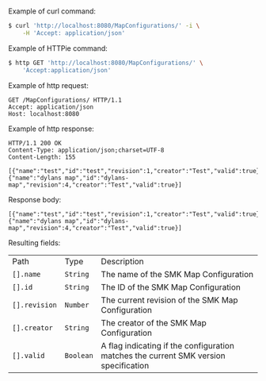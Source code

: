# 

Example of curl command:

``` bash
$ curl 'http://localhost:8080/MapConfigurations/' -i \
    -H 'Accept: application/json'
```

Example of HTTPie command:

``` bash
$ http GET 'http://localhost:8080/MapConfigurations/' \
    'Accept:application/json'
```

Example of http request:

``` http
GET /MapConfigurations/ HTTP/1.1
Accept: application/json
Host: localhost:8080
```

Example of http response:

``` http
HTTP/1.1 200 OK
Content-Type: application/json;charset=UTF-8
Content-Length: 155

[{"name":"test","id":"test","revision":1,"creator":"Test","valid":true},{"name":"dylans map","id":"dylans-map","revision":4,"creator":"Test","valid":true}]
```

Response
body:

``` options=
[{"name":"test","id":"test","revision":1,"creator":"Test","valid":true},{"name":"dylans map","id":"dylans-map","revision":4,"creator":"Test","valid":true}]
```

Resulting
fields:

|               |           |                                                                                      |
| ------------- | --------- | ------------------------------------------------------------------------------------ |
| Path          | Type      | Description                                                                          |
| `[].name`     | `String`  | The name of the SMK Map Configuration                                                |
| `[].id`       | `String`  | The ID of the SMK Map Configuration                                                  |
| `[].revision` | `Number`  | The current revision of the SMK Map Configuration                                    |
| `[].creator`  | `String`  | The creator of the SMK Map Configuration                                             |
| `[].valid`    | `Boolean` | A flag indicating if the configuration matches the current SMK version specification |
